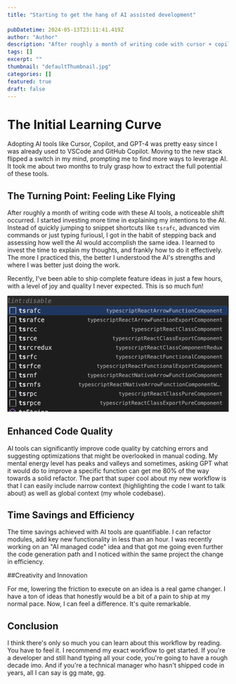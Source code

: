 ```yaml
---
title: "Starting to get the hang of AI assisted development"

pubDatetime: 2024-05-13T23:11:41.419Z
author: "Author"
description: "After roughly a month of writing code with cursor + copilot + GPT4"
tags: []
excerpt: ""
thumbnail: "defaultThumbnail.jpg"
categories: []
featured: true
draft: false
---
```


# The Initial Learning Curve

Adopting AI tools like Cursor, Copilot, and GPT-4 was pretty easy since I was already used to VSCode and GitHub Copilot. Moving to the new stack flipped a switch in my mind, prompting me to find more ways to leverage AI. It took me about two months to truly grasp how to extract the full potential of these tools.

## The Turning Point: Feeling Like Flying

After roughly a month of writing code with these AI tools, a noticeable shift occurred. I started investing more time in explaining my intentions to the AI. Instead of quickly jumping to snippet shortcuts like `tsrafc`, advanced vim commands or just typing furiousl, I got in the habit of stepping back and assessing how well the AI would accomplish the same idea. I learned to invest the time to explain my thoughts, and frankly how to do it effectively. The more I practiced this, the better I understood the AI's strengths and where I was better just doing the work.

Recently, I've been able to ship complete feature ideas in just a few hours, with a level of joy and quality I never expected. This is so much fun!

![IDE Shortcuts](../../assets/images/ide-shortcuts.png)

## Enhanced Code Quality

AI tools can significantly improve code quality by catching errors and suggesting optimizations that might be overlooked in manual coding. My mental energy level has peaks and valleys and sometimes, asking GPT what it would do to improve a specific function can get me 80% of the way towards a solid refactor. The part that super cool about my new workflow is that I can easily include narrow context (highlighting the code I want to talk about) as well as global context (my whole codebase).

## Time Savings and Efficiency

The time savings achieved with AI tools are quantifiable. I can refactor modules, add key new functionality in less than an hour. I was recently working on an "AI managed code" idea and that got me going even further the code generation path and I noticed within the same project the change in efficiency.

##Creativity and Innovation

For me, lowering the friction to execute on an idea is a real game changer. I have a ton of ideas that honestly would be a bit of a pain to ship at my normal pace. Now, I can feel a difference. It's quite remarkable.

## Conclusion

I think there's only so much you can learn about this workflow by reading. You have to feel it. I recommend my exact workflow to get started. If you're a developer and still hand typing all your code, you're going to have a rough decade imo. And if you're a technical manager who hasn't shipped code in years, all I can say is gg mate, gg.